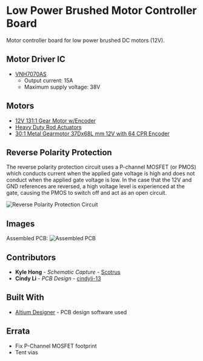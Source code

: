 # Low Power Brushed Motor Controller Board

Motor controller board for low power brushed DC motors (12V).

## Motor Driver IC
* [VNH7070AS](https://www.digikey.ca/product-detail/en/stmicroelectronics/VNH7070ASTR/497-17630-1-ND/7691023)
    * Output current: 15A
    * Maximum supply voltage: 38V 

## Motors

* [12V 131:1 Gear Motor w/Encoder](https://www.robotshop.com/en/12v-1311-gear-motor-encoder.html#Specifications)
* [Heavy Duty Rod Actuators](https://www.firgelliauto.ca/collections/400lbs-to-1000lbs/products/heavy-duty)
* [30:1 Metal Gearmotor 37Dx68L mm 12V with 64 CPR Encoder](https://www.pololu.com/product/4752)

## Reverse Polarity Protection
The reverse polarity protection circuit uses a P-channel MOSFET (or PMOS) which conducts current when the applied gate voltage is high and does not conduct when the applied gate voltage is low. In the case that the 12V and GND references are reversed, a high voltage level is experienced at the gate, causing the PMOS to switch off and act as an open circuit.

![Reverse Polarity Protection Circuit](https://github.com/uwrobotics/MarsRover2020-PCB/blob/master/Projects/Low%20Power%20Brushed%20Motor%20Controller/Rev1/images/rpp_circuit.png)

## Images
Assembled PCB:
![Assembled PCB](https://github.com/uwrobotics/MarsRover2020-PCB/blob/master/Projects/Low%20Power%20Brushed%20Motor%20Controller/Rev1/images/assembled_board.jpg)

## Contributors

* **Kyle Hong** - *Schematic Capture* - [Scotrus](https://github.com/Scotrus)
* **Cindy Li** - *PCB Design* - [cindyli-13](https://github.com/cindyli-13)

## Built With

* [Altium Designer](https://www.altium.com/) - PCB design software used

## Errata
* Fix P-Channel MOSFET footprint
* Tent vias